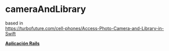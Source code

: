# cameraAndLibrary

based in <br/>
https://turbofuture.com/cell-phones/Access-Photo-Camera-and-Library-in-Swift


<a href="https://github.com/Ookami16/saveImage.git"> <strong> Aplicación Rails </strong></a>
  
